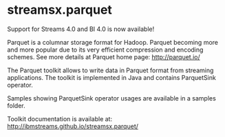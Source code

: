 streamsx.parquet
================

Support for Streams 4.0 and BI 4.0 is now available!

Parquet is a columnar storage format for Hadoop. 
Parquet becoming more and more popular due to its very 
efficient compression and encoding schemes.
See more details at Parquet home page: http://parquet.io/

The Parquet toolkit allows to write data in Parquet format 
from streaming applications. The toolkit is implemented in Java and 
contains ParquetSink operator.

Samples showing ParquetSink operator usages are available in 
a samples folder.

Toolkit documentation is available at: http://ibmstreams.github.io/streamsx.parquet/

